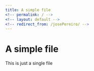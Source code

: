 ```yaml
---
title: A simple file
<!-- permalink: / -->
<!-- layout: default -->
<!-- redirect_from: /josePereiro/ -->
---
```


# A simple file

This is just a single file
